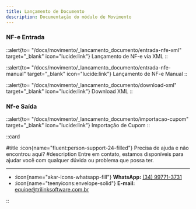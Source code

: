 ```yaml
---
title: Lançamento de Documento
description: Documentação do módulo de Movimento
---
```


### NF-e Entrada

::alert{to= "/docs/movimento/_lancamento_documento/entrada-nfe-xml" target="_blank" icon="lucide:link"}
  Lançamento de NF-e via XML
::

::alert{to= "/docs/movimento/_lancamento_documento/entrada-nfe-manual" target="_blank" icon="lucide:link"}
  Lançamento de NF-e Manual
::

::alert{to= "/docs/movimento/_lancamento_documento/download-xml" target="_blank" icon="lucide:link"}
  Download XML
::

### Nf-e Saída

::alert{to= "/docs/movimento/_lancamento_documento/importacao-cupom" target="_blank" icon="lucide:link"}
  Importação de Cupom
::

::card

#title
:icon{name="fluent:person-support-24-filled"} Precisa de ajuda e não encontrou aqui?
#description
Entre em contato, estamos disponíveis para ajudar você com qualquer dúvida ou problema que possa ter.

---

- :icon{name="akar-icons-whatsapp-fill"} **WhatsApp:** [(34) 99771-3731](https://wa.me/trilinksoftware)
- :icon{name="teenyicons:envelope-solid"} **E-mail:** [equipe@trilinksoftware.com.br](mailto:equipe@trilinksoftware.com.br)

::

